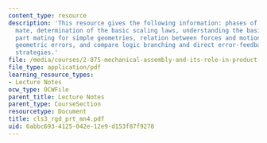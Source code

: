 ```yaml
---
content_type: resource
description: 'This resource gives the following information: phases of a typical part
  mate, determination of the basic scaling laws, understanding the basic physics of
  part mating for simple geometries, relation between forces and motions arising from
  geometric errors, and compare logic branching and direct error-feedback part mating
  strategies.'
file: /media/courses/2-875-mechanical-assembly-and-its-role-in-product-development-fall-2004/6abbc6934125042e12e9d153f87f9278_cls3_rgd_prt_mn4.pdf
file_type: application/pdf
learning_resource_types:
- Lecture Notes
ocw_type: OCWFile
parent_title: Lecture Notes
parent_type: CourseSection
resourcetype: Document
title: cls3_rgd_prt_mn4.pdf
uid: 6abbc693-4125-042e-12e9-d153f87f9278
---
```

